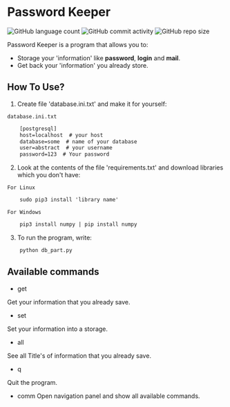 # Password Keeper
![GitHub language count](https://img.shields.io/github/languages/count/ivanCodegod/password-keeper?logo=GitHub)
![GitHub commit activity](https://img.shields.io/github/commit-activity/m/ivanCodegod/password-keeper?color=yellow)
![GitHub repo size](https://img.shields.io/github/repo-size/ivanCodegod/password-keeper?logo=GitHub)

Password Keeper is a program that allows you to:
- Storage your 'information' like __password__, __login__ and __mail__.
- Get back your 'information' you already store.


## How To Use?
1. Create file 'database.ini.txt' and make it for yourself:

``database.ini.txt``
```txt
    [postgresql]
    host=localhost  # your host
    database=some  # name of your database
    user=abstract  # your username
    password=123  # Your password
```
2. Look at the contents of the file 'requirements.txt' and download libraries
which you don't have:
   
``For Linux``
```txt
    sudo pip3 install 'library name'
```
``For Windows``
```txt
    pip3 install numpy | pip install numpy
```

3. To run the program, write:
```txt
    python db_part.py
```

## Available commands
- get 

Get your information that you already save.
- set

Set your information into a storage.
- all

See all Title's of information that you already save.
- q

Quit the program.
- comm
Open navigation panel and show all available commands.